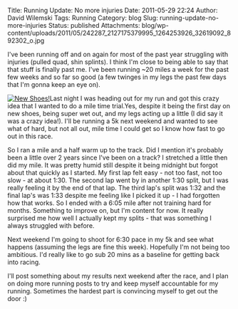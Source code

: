 Title: Running Update: No more injuries
Date: 2011-05-29 22:24
Author: David Wilemski
Tags: Running
Category: blog
Slug: running-update-no-more-injuries
Status: published
Attachments: blog/wp-content/uploads/2011/05/242287_2127175379995_1264253926_32619092_892302_o.jpg

I've been running off and on again for most of the past year struggling
with injuries (pulled quad, shin splints). I think I'm close to being
able to say that that stuff is finally past me. I've been running ~20
miles a week for the past few weeks and so far so good (a few twinges in
my legs the past few days that I'm gonna keep an eye on).

[![New
Shoes\!](http://oromis.davidwilemski.com/blog/wp-content/uploads/2011/05/242287_2127175379995_1264253926_32619092_892302_o-300x225.jpg
"New Shoes!")](http://oromis.davidwilemski.com/blog/202/running-update-no-more-injuries/242287_2127175379995_1264253926_32619092_892302_o/)Last
night I was heading out for my run and got this crazy idea that I wanted
to do a mile time trial.Yes, despite it being the first day on new
shoes, being super wet out, and my legs acting up a little (I did say it
was a crazy idea\!). I'll be running a 5k next weekend and wanted to see
what of hard, but not all out, mile time I could get so I know how fast
to go out in this race.

So I ran a mile and a half warm up to the track. Did I mention it's
probably been a little over 2 years since I've been on a track? I
stretched a little then did my mile. It was pretty humid still despite
it being midnight but forgot about that quickly as I started. My first
lap felt easy - not too fast, not too slow - at about 1:30. The second
lap went by in another 1:30 split, but I was really feeling it by the
end of that lap. The third lap's split was 1:32 and the final lap's was
1:33 despite me feeling like I picked it up - I had forgotten how that
works. So I ended with a 6:05 mile after not training hard for months.
Something to improve on, but I'm content for now. It really surprised me
how well I actually kept my splits - that was something I always
struggled with before.

Next weekend I'm going to shoot for 6:30 pace in my 5k and see what
happens (assuming the legs are fine this week). Hopefully I'm not being
too ambitious. I'd really like to go sub 20 mins as a baseline for
getting back into racing.

I'll post something about my results next weekend after the race, and I
plan on doing more running posts to try and keep myself accountable for
my running. Sometimes the hardest part is convincing myself to get out
the door :)
